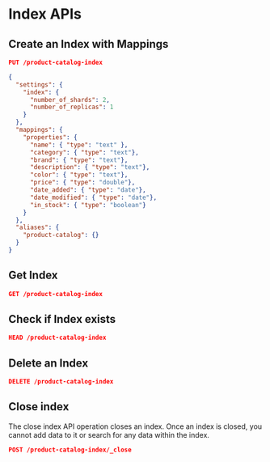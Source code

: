 # Index APIs

## Create an Index with Mappings

```json
PUT /product-catalog-index

{
  "settings": {
    "index": {
      "number_of_shards": 2,
      "number_of_replicas": 1
    }
  },
  "mappings": {
    "properties": {
      "name": { "type": "text" },
      "category": { "type": "text"},
      "brand": { "type": "text"},
      "description": { "type": "text"},
      "color": { "type": "text"},
      "price": { "type": "double"},
      "date_added": { "type": "date"},
      "date_modified": { "type": "date"},
      "in_stock": { "type": "boolean"}
    }
  },
  "aliases": {
    "product-catalog": {}
  }
}
```

## Get Index

```json
GET /product-catalog-index
```

## Check if Index exists

```json
HEAD /product-catalog-index
```

## Delete an Index

```json
DELETE /product-catalog-index
```

## Close index

The close index API operation closes an index.
Once an index is closed, you cannot add data to it or search for any data within the index.

```json
POST /product-catalog-index/_close
```
